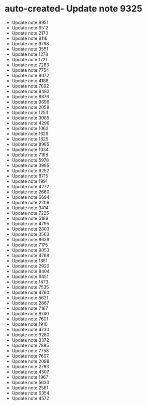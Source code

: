 # auto-created- Update note 9325
- Update note 9951
- Update note 6512
- Update note 2170
- Update note 9116
- Update note 9768
- Update note 3551
- Update note 1278
- Update note 1721
- Update note 7283
- Update note 7754
- Update note 9072
- Update note 4186
- Update note 7892
- Update note 8482
- Update note 8876
- Update note 9696
- Update note 2058
- Update note 1253
- Update note 3085
- Update note 4296
- Update note 1063
- Update note 1629
- Update note 1825
- Update note 8985
- Update note 1034
- Update note 7198
- Update note 5978
- Update note 3995
- Update note 9252
- Update note 8715
- Update note 1991
- Update note 4272
- Update note 2660
- Update note 6694
- Update note 2209
- Update note 3414
- Update note 7225
- Update note 5189
- Update note 4795
- Update note 2803
- Update note 3563
- Update note 8639
- Update note 7175
- Update note 9053
- Update note 4768
- Update note 1851
- Update note 2920
- Update note 8404
- Update note 6451
- Update note 1473
- Update note 7535
- Update note 4760
- Update note 5621
- Update note 2667
- Update note 7167
- Update note 9740
- Update note 7601
- Update note 1910
- Update note 4730
- Update note 9280
- Update note 3372
- Update note 7885
- Update note 7758
- Update note 7607
- Update note 2098
- Update note 2783
- Update note 4507
- Update note 1967
- Update note 5630
- Update note 2561
- Update note 6354
- Update note 4572
